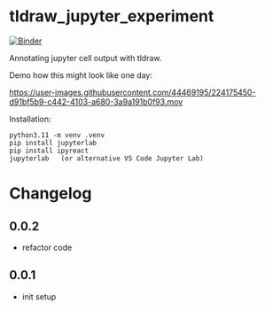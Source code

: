 # tldraw_jupyter_experiment

[![Binder](https://mybinder.org/badge_logo.svg)](https://mybinder.org/v2/gh/kolibril13/jupyter-tldraw/HEAD?labpath=example_notebook.ipynb)

Annotating jupyter cell output with tldraw.

Demo how this might look like one day:

https://user-images.githubusercontent.com/44469195/224175450-d91bf5b9-c442-4103-a680-3a9a191b0f93.mov


Installation:
```
python3.11 -m venv .venv
pip install jupyterlab
pip install ipyreact
jupyterlab   (or alternative VS Code Jupyter Lab)
```



# Changelog


## 0.0.2

* refactor code

## 0.0.1

* init setup